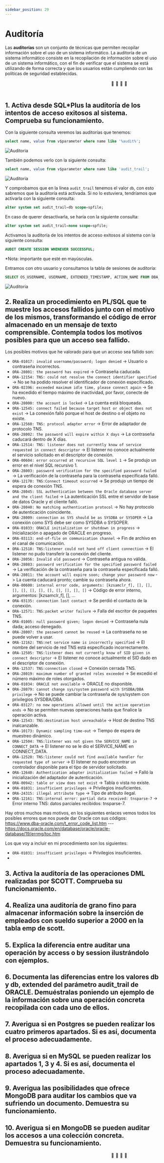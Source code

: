 ```yaml
---
sidebar_position: 29
---
```


# Auditoría

Las **auditorías** son un conjunto de técnicas que permiten recopilar información sobre el uso de un sistema informático. La auditoría de un sistema informático consiste en la recopilación de información sobre el uso de un sistema informático, con el fin de verificar que el sistema se está utilizando de forma correcta y que los usuarios están cumpliendo con las políticas de seguridad establecidas.

ㅤㅤㅤㅤㅤㅤㅤㅤㅤㅤㅤㅤㅤㅤㅤㅤㅤㅤㅤㅤㅤㅤㅤㅤㅤㅤㅤ🦦                  🦦                     🦦                      🦦ㅤㅤㅤㅤㅤㅤㅤㅤㅤㅤㅤㅤㅤㅤㅤㅤㅤㅤㅤㅤㅤㅤㅤㅤㅤㅤㅤㅤㅤㅤ



## 1. Activa desde SQL*Plus la auditoría de los intentos de acceso exitosos al sistema. Comprueba su funcionamiento.

Con la siguiente consulta veremos las auditorías que tenemos:

```sql
select name, value from v$parameter where name like '%audit%';
```

![Auditoria](/img/BBDD/auditoria.png)

También podemos verlo con la siguiente consulta:

```sql
select name, value from v$parameter where name like 'audit_trail';
```

![Auditoria](/img/BBDD/auditoria-2.png)

Y comprobamos que en la línea `audit_trail` tenemos el valor `db`, con esto sabremos que la auditoría está activada. Si no lo estuviera, tendríamos que activarla con la siguiente consulta:

```sql
alter system set audit_trail=db scope=spfile;
```

En caso de querer desactivarla, se haría con la siguiente consulta:

```sql
alter system set audit_trail=none scope=spfile;
```

Activamos la auditoría de los intentos de acceso exitosos al sistema con la siguiente consulta:

```sql
AUDIT CREATE SESSION WHENEVER SUCCESSFUL;
```

*Nota: importante que esté en mayúsculas.

Entramos con otro usuario y consultamos la tabla de sesiones de auditoría:

```sql
SELECT OS_USERNAME, USERNAME, EXTENDED_TIMESTAMP, ACTION_NAME FROM DBA_AUDIT_SESSION;
```

![Auditoria](/img/BBDD/auditoria-3.png)


## 2. Realiza un procedimiento en PL/SQL que te muestre los accesos fallidos junto con el motivo de los mismos, transformando el código de error almacenado en un mensaje de texto comprensible. Contempla todos los motivos posibles para que un acceso sea fallido.

Los posibles motivos que he valorado para que un acceso sea fallido son:

* `ORA-01017: invalid username/password; logon denied` -> Usuario o contraseña incorrectos.
* `ORA-28001: the password has expired` -> Contraseña caducada.
* `ORA-12154: TNS: could not resolve the connect identifier specified` -> No se ha podido resolver el identificador de conexión especificado.
* `ORA-02396: exceeded maximum idle time, please connect again` -> Se ha excedido el tiempo máximo de inactividad, por favor, conecte de nuevo.
* `ORA-28000: the account is locked` -> La cuenta está bloqueada.
* `ORA-12545: connect failed because target host or object does not exist` -> La conexión falló porque el host de destino o el objeto no existe.
* `ORA-12560: TNS: protocol adapter error` -> Error de adaptador de protocolo TNS.
* `ORA-28002: the password will expire within X days` -> La contraseña caducará dentro de X días.
* `ORA-12514: TNS: listener does not currently know of service requested in connect descriptor` -> El listener no conoce actualmente el servicio solicitado en el descriptor de conexión.
* `ORA-00604: error occurred at recursive SQL level 1` -> Se produjo un error en el nivel SQL recursivo 1.
* `ORA-28003: password verification for the specified password failed` -> La verificación de la contraseña para la contraseña especificada falló.
* `ORA-12170: TNS:Connect timeout occurred` -> Se produjo un tiempo de espera de conexión TNS.
* `ORA-28045: SSL authentication between the Oracle database server and the client failed` -> La autenticación SSL entre el servidor de base de datos Oracle y el cliente falló.
* `ORA-28040: No matching authentication protocol` -> No hay protocolo de autenticación coincidente.
* `ORA-28009: connection as SYS should be as SYSDBA or SYSOPER` -> La conexión como SYS debe ser como SYSDBA o SYSOPER.
* `ORA-01033: ORACLE initialization or shutdown in progress` -> Inicialización o apagado de ORACLE en progreso.
* `ORA-03113: end-of-file on communication channel` -> Fin de archivo en el canal de comunicación.
* `ORA-12518: TNS:listener could not hand off client connection` -> El listener no pudo transferir la conexión del cliente.
* `ORA-28056: Invalid old password` -> Contraseña antigua no válida.
* `ORA-28083: password verification for the specified password failed` -> La verificación de la contraseña para la contraseña especificada falló.
* `ORA-28011: the account will expire soon; change your password now` -> La cuenta caducará pronto; cambie su contraseña ahora.
* `ORA-00600: internal error code, arguments: [kzsamclr_f], [], [], [], [], [], [], [], [], [], [], []` -> Código de error interno, argumentos: [kzsamclr_f], [], ...
* `ORA-03135: connection lost contact` -> Se perdió el contacto de la conexión.
* `ORA-12571: TNS:packet writer failure` -> Falla del escritor de paquetes TNS.
* `ORA-01005: null password given; logon denied` -> Contraseña nula dada; acceso denegado.
* `ORA-28007: the password cannot be reused` -> La contraseña no se puede volver a usar.
* `ORA-12162: TNS:net service name is incorrectly specified` -> El nombre del servicio de red TNS está especificado incorrectamente.
* `ORA-12505: TNS:listener does not currently know of SID given in connect descriptor` -> El listener no conoce actualmente el SID dado en el descriptor de conexión.
* `ORA-12537: TNS:connection closed` -> Conexión cerrada TNS.
* `ORA-28019: maximum number of granted roles exceeded` -> Se excedió el número máximo de roles otorgados.
* `ORA-01034: ORACLE not available` -> ORACLE no disponible.
* `ORA-28079: cannot change sys/system password with SYSDBA/DBA privilege` -> No se puede cambiar la contraseña de sys/system con privilegios SYSDBA/DBA.
* `ORA-03127: no new operations allowed until the active operation ends` -> No se permiten nuevas operaciones hasta que finalice la operación activa.
* `ORA-12543: TNS:destination host unreachable` -> Host de destino TNS inalcanzable.
* `ORA-10173: Dynamic sampling time-out` -> Tiempo de espera de muestreo dinámico.
* `ORA-12504: TNS:listener was not given the SERVICE_NAME in CONNECT_DATA` -> El listener no se le dio el SERVICE_NAME en CONNECT_DATA.
* `ORA-12520: TNS:listener could not find available handler for requested type of server` -> El listener no pudo encontrar un controlador disponible para el tipo de servidor solicitado.
* `ORA-12640: Authentication adapter initialization failed` -> Falló la inicialización del adaptador de autenticación.
* `ORA-00942: table or view does not exist` -> Tabla o vista no existe.
* `ORA-01031: insufficient privileges` -> Privilegios insuficientes.
* `ORA-24315: illegal attribute type` -> Tipo de atributo ilegal.
* `ORA-12161: TNS:internal error: partial data received: tnsparse-7` -> Error interno TNS: datos parciales recibidos: tnsparse-7.

Hay otros muchos mas motivos, en los siguientes enlaces vemos todos los posibles errores que nos puede dar Oracle con sus códigos: https://www.dba-oracle.com/t_error_code_list.htm  ---  https://docs.oracle.com/en/database/oracle/oracle-database/19/errmg/toc.htm

Los que voy a incluir en mi procedimiento son los siguientes:

* `ORA-01031: insufficient privileges` -> Privilegios insuficientes.
*


## 3. Activa la auditoría de las operaciones DML realizadas por SCOTT. Comprueba su funcionamiento.


## 4. Realiza una auditoría de grano fino para almacenar información sobre la inserción de empleados con sueldo superior a 2000 en la tabla emp de scott.


## 5. Explica la diferencia entre auditar una operación by access o by session ilustrándolo con ejemplos.


## 6. Documenta las diferencias entre los valores db y db, extended del parámetro audit_trail de ORACLE. Demuéstralas poniendo un ejemplo de la información sobre una operación concreta recopilada con cada uno de ellos.


## 7. Averigua si en Postgres se pueden realizar los cuatro primeros apartados. Si es así, documenta el proceso adecuadamente.


## 8. Averigua si en MySQL se pueden realizar los apartados 1, 3 y 4. Si es así, documenta el proceso adecuadamente.


## 9. Averigua las posibilidades que ofrece MongoDB para auditar los cambios que va sufriendo un documento. Demuestra su funcionamiento.


## 10. Averigua si en MongoDB se pueden auditar los accesos a una colección concreta. Demuestra su funcionamiento.


ㅤㅤㅤㅤㅤㅤㅤㅤㅤㅤㅤㅤㅤㅤㅤㅤㅤㅤㅤㅤㅤㅤㅤㅤㅤㅤㅤ🐚                  🐚                     🐚                      🐚ㅤㅤㅤㅤㅤㅤㅤㅤㅤㅤㅤㅤㅤㅤㅤㅤㅤㅤㅤㅤㅤㅤㅤㅤㅤㅤㅤㅤㅤㅤ

